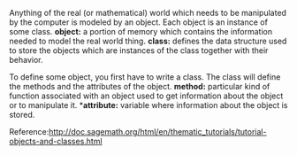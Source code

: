 Anything of the real (or mathematical) world which needs to be manipulated by the computer is modeled by an object.
Each object is an instance of some class.
**object:**
a portion of memory which contains the information needed to model the real world thing.
**class:**
defines the data structure used to store the objects which are instances of the class together with their behavior.

To define some object, you first have to write a class. The class will define the methods and the attributes of the object.
**method:**
particular kind of function associated with an object used to get information about the object or to manipulate it.
***attribute:**
variable where information about the object is stored.

Reference:http://doc.sagemath.org/html/en/thematic_tutorials/tutorial-objects-and-classes.html
